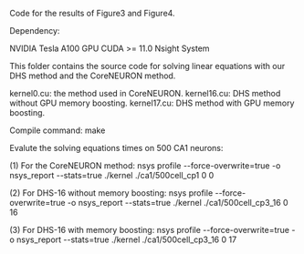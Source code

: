 Code for the results of Figure3 and Figure4.

Dependency:

NVIDIA Tesla A100 GPU
CUDA >= 11.0
Nsight System

This folder contains the source code for solving linear equations with our DHS method and the CoreNEURON method.

kernel0.cu: the method used in CoreNEURON. kernel16.cu: DHS method without GPU memory boosting. kernel17.cu: DHS method with GPU memory boosting.

Compile command: make

Evalute the solving equations times on 500 CA1 neurons:

(1) For the CoreNEURON method: nsys profile --force-overwrite=true -o nsys_report --stats=true ./kernel ./ca1/500cell_cp1 0 0

(2) For DHS-16 without memory boosting: nsys profile --force-overwrite=true -o nsys_report --stats=true ./kernel ./ca1/500cell_cp3_16 0 16

(3) For DHS-16 with memory boosting: nsys profile --force-overwrite=true -o nsys_report --stats=true ./kernel ./ca1/500cell_cp3_16 0 17


